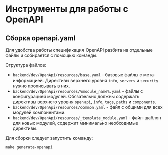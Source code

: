 # Инструменты для работы с OpenAPI

## Сборка openapi.yaml

Для удобства работы спецификация OpenAPI разбита на отдельные файлы и собирается с помощью команды.

Структура файлов:
* `backend/dev/OpenApi/resources/base.yaml` - базовые файлы с мета-информацией. 
  Директивы верхнего уровня `info`, `servers` и `security` нужно прописывать в них.
* `backend/dev/OpenApi/resources/%module_name%.yaml` - файлы с конфигурацией модулей. 
  Обязательно должны содержать директивы верхнего уровня `openapi`, `info`, `tags`, `paths` и `components`.
* `backend/dev/OpenApi/resources/common.yaml` - файл с общими для всех модулей компонентами.
* `backend/dev/OpenApi/resources/_template_module.yaml` - файл-шаблон для новых модулей, 
  содержит минимально необходимые директивы.

Для сборки следует запустить команду:
```shell
make generate-openapi
```
